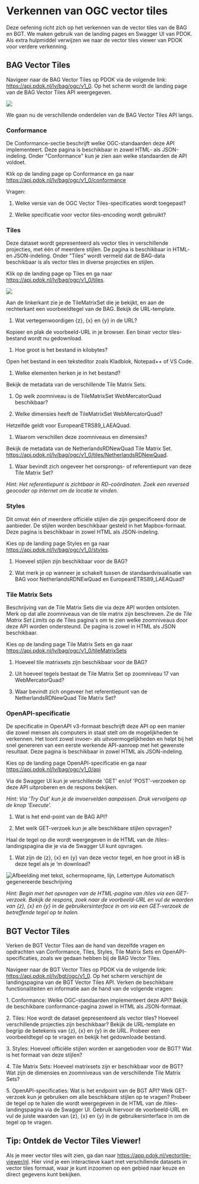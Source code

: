 # Verkennen van OGC vector tiles

Deze oefening richt zich op het verkennen van de vector tiles van de BAG en BGT.
We maken gebruik van de landing pages en Swagger UI van PDOK. Als extra
hulpmiddel verwijzen we naar de vector tiles viewer van PDOK voor verdere
verkenning.

## BAG Vector Tiles

Navigeer naar de BAG Vector Tiles op PDOK via de volgende link:
<https://api.pdok.nl/lv/bag/ogc/v1_0>. Op het scherm wordt de landing page van
de BAG Vector Tiles API weergegeven.

![](media/7b744d089508c6ad711e8bb64f149a58.png)

We gaan nu de verschillende onderdelen van de BAG Vector Tiles API langs.

### Conformance

De Conformance-sectie beschrijft welke OGC-standaarden deze API implementeert.
Deze pagina is beschikbaar in zowel HTML- als JSON-indeling. Onder "Conformance"
kun je zien aan welke standaarden de API voldoet.

Klik op de landing page op Conformance en ga naar
<https://api.pdok.nl/lv/bag/ogc/v1_0/conformance>

Vragen:

1.  Welke versie van de OGC Vector Tiles-specificaties wordt toegepast?

2.  Welke specificatie voor vector tiles-encoding wordt gebruikt?

### Tiles

Deze dataset wordt gepresenteerd als vector tiles in verschillende projecties,
met één of meerdere stijlen. De pagina is beschikbaar in HTML- en JSON-indeling.
Onder "Tiles" wordt vermeld dat de BAG-data beschikbaar is als vector tiles in
diverse projecties en stijlen.

Klik op de landing page op Tiles en ga naar
<https://api.pdok.nl/lv/bag/ogc/v1_0/tiles>.

![](media/6acac7092c226575633b1ebd1fcc8133.png)

Aan de linkerkant zie je de TileMatrixSet die je bekijkt, en aan de rechterkant
een voorbeeldtegel van de BAG. Bekijk de URL-template.

1.  Wat vertegenwoordigen {z}, {x} en {y} in de URL?

Kopieer en plak de voorbeeld-URL in je browser. Een binair vector tiles-bestand
wordt nu gedownload.

1.  Hoe groot is het bestand in kilobytes?

Open het bestand in een teksteditor zoals Kladblok, Notepad++ of VS Code.

1.  Welke elementen herken je in het bestand?

Bekijk de metadata van de verschillende Tile Matrix Sets.

1.  Op welk zoomniveau is de TileMatrixSet WebMercatorQuad beschikbaar?

2.  Welke dimensies heeft de TileMatrixSet WebMercatorQuad?

Hetzelfde geldt voor EuropeanETRS89_LAEAQuad.

1.  Waarom verschillen deze zoomniveaus en dimensies?

Bekijk de metadata van de NetherlandsRDNewQuad Tile Matrix Set.
<https://api.pdok.nl/lv/bag/ogc/v1_0/tiles/NetherlandsRDNewQuad>.

1.  Waar bevindt zich ongeveer het oorsprongs- of referentiepunt van deze Tile
    Matrix Set?

*Hint: Het referentiepunt is zichtbaar in RD-coördinaten. Zoek een reversed
geocoder op internet om de locatie te vinden.*

### Styles

Dit omvat één of meerdere officiële stijlen die zijn gespecificeerd door de
aanbieder. De stijlen worden beschikbaar gesteld in het Mapbox-formaat. Deze
pagina is beschikbaar in zowel HTML als JSON-indeling.

Kies op de landing page Styles en ga naar
<https://api.pdok.nl/lv/bag/ogc/v1_0/styles>.

1.  Hoeveel stijlen zijn beschikbaar voor de BAG?

2.  Wat merk je op wanneer je schakelt tussen de standaardvisualisatie van BAG
    voor NetherlandsRDNEwQuad en EuropeanETRS89_LAEAQuad?

### Tile Matrix Sets

Beschrijving van de Tile Matrix Sets die via deze API worden ontsloten. Merk op
dat alle zoomniveaus van de tile matrix zijn beschreven. Zie de *Tile Matrix Set
Limits* op de Tiles pagina's om te zien welke zoomniveaus door deze API worden
ondersteund. De pagina is zowel in HTML als JSON beschikbaar.

Kies op de landing page Tile Matrix Sets en ga naar
<https://api.pdok.nl/lv/bag/ogc/v1_0/tileMatrixSets>

1.  Hoeveel tile matrixsets zijn beschikbaar voor de BAG?

2.  Uit hoeveel tegels bestaat de Tile Matrix Set op zoomniveau 17 van
    WebMercatorQuad?

3.  Waar bevindt zich ongeveer het referentiepunt van de NetherlandsRDNewQuad
    Tile Matrix Set?

### OpenAPI-specificatie

De specificatie in OpenAPI v3-formaat beschrijft deze API op een manier die
zowel mensen als computers in staat stelt om de mogelijkheden te verkennen. Het
toont zowel invoer- als uitvoermogelijkheden en helpt bij het snel genereren van
een eerste werkende API-aanroep met het gewenste resultaat. Deze pagina is
beschikbaar in zowel HTML als JSON-indeling.

Kies op de landing page OpenAPI-specificatie en ga naar
<https://api.pdok.nl/lv/bag/ogc/v1_0/api>

Via de Swagger UI kun je verschillende 'GET' en/of 'POST'-verzoeken op deze API
uitproberen en de respons bekijken.

*Hint: Via 'Try Out' kun je de invoervelden aanpassen. Druk vervolgens op de
knop 'Execute'.*

1.  Wat is het end-point van de BAG API?

2.  Met welk GET-verzoek kun je alle beschikbare stijlen opvragen?

Haal de tegel op die wordt weergegeven in de HTML van de /tiles-landingspagina
die je via de Swagger UI kunt opvragen.

1.  Wat zijn de {z}, {x} en {y} van deze vector tegel, en hoe groot in kB is
    deze tegel als je ‘m download?

![Afbeelding met tekst, schermopname, lijn, Lettertype Automatisch gegenereerde
beschrijving](media/47876040fd455f572419b6ce08c00fe7.png)

*Hint: Begin met het opvragen van de HTML-pagina van /tiles via een GET-verzoek.
Bekijk de respons, zoek naar de voorbeeld-URL en vul de waarden van {z}, {x} en
{y} in de gebruikersinterface in om via een GET-verzoek de betreffende tegel op
te halen.*

## BGT Vector Tiles

Verken de BGT Vector Tiles aan de hand van dezelfde vragen en opdrachten van
Conformance, Tiles, Styles, Tile Matrix Sets en OpenAPI-specificaties, zoals we
gedaan hebben bij de BAG Vector Tiles.

Navigeer naar de BGT Vector Tiles op PDOK via de volgende link:
<https://api.pdok.nl/lv/bgt/ogc/v1_0>. Op het scherm verschijnt de
landingspagina van de BGT Vector Tiles API. Verken de beschikbare
functionaliteiten en informatie aan de hand van de volgende vragen:

1\. Conformance: Welke OGC-standaarden implementeert deze API? Bekijk de
beschikbare conformance-pagina zowel in HTML als JSON-formaat.

2\. Tiles: Hoe wordt de dataset gepresenteerd als vector tiles? Hoeveel
verschillende projecties zijn beschikbaar? Bekijk de URL-template en begrijp de
betekenis van {z}, {x} en {y} in de URL. Probeer een voorbeeldtegel op te vragen
en bekijk het gedownloade bestand.

3\. Styles: Hoeveel officiële stijlen worden er aangeboden voor de BGT? Wat is
het formaat van deze stijlen?

4\. Tile Matrix Sets: Hoeveel matrixsets zijn er beschikbaar voor de BGT? Wat
zijn de dimensies en zoomniveaus van de verschillende Tile Matrix Sets?

5\. OpenAPI-specificaties: Wat is het endpoint van de BGT API? Welk GET-verzoek
kun je gebruiken om alle beschikbare stijlen op te vragen? Probeer de tegel op
te halen die wordt weergegeven in de HTML van de /tiles-landingspagina via de
Swagger UI. Gebruik hiervoor de voorbeeld-URL en vul de juiste waarden van {z},
{x} en {y} in de gebruikersinterface in om de tegel op te vragen.

## Tip: Ontdek de Vector Tiles Viewer!

Als je meer vector tiles wilt zien, ga dan naar
<https://app.pdok.nl/vectortile-viewer/nl>. Hier vind je een interactieve kaart
met verschillende datasets in vector tiles formaat, waar je kunt inzoomen op een
gebied naar keuze en direct gegevens kunt bekijken.
